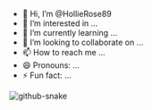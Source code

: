 - 👋 Hi, I’m @HollieRose89
- 👀 I’m interested in ...
- 🌱 I’m currently learning ...
- 💞️ I’m looking to collaborate on ...
- 📫 How to reach me ...
- 😄 Pronouns: ...
- ⚡ Fun fact: ...

<!---
HollieRose89/HollieRose89 is a ✨ special ✨ repository because its `README.md` (this file) appears on your GitHub profile.
You can click the Preview link to take a look at your changes.
--->
<picture>
  <source media="(prefers-color-scheme: dark)" srcset="https://raw.githubusercontent.com/HollieRose89/HollieRose89/output/github-contribution-grid-snake-dark.svg" />
  <source media="(prefers-color-scheme: light)" srcset="https://raw.githubusercontent.com/HollieRose89/HollieRose89/output/github-contribution-grid-snake.svg" />
  <img alt="github-snake" src="https://raw.githubusercontent.com/HollieRose89/HollieRose89/output/github-contribution-grid-snake.svg" />
</picture>
